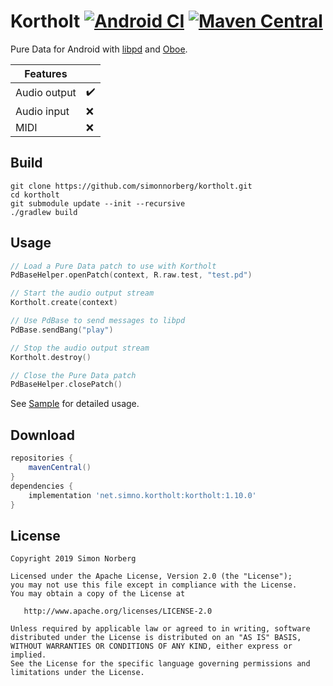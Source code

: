 # Kortholt [![Android CI](https://github.com/simonnorberg/kortholt/workflows/Android%20CI/badge.svg)](https://github.com/simonnorberg/kortholt/actions) [![Maven Central](https://img.shields.io/maven-central/v/net.simno.kortholt/kortholt)](https://search.maven.org/artifact/net.simno.kortholt/kortholt)

Pure Data for Android with [libpd](https://github.com/libpd/libpd) and [Oboe](https://github.com/google/oboe).

| Features     |                    |
|--------------|--------------------|
| Audio output | :heavy_check_mark: |
| Audio input  | :x:                |
| MIDI         | :x:                |

## Build

    git clone https://github.com/simonnorberg/kortholt.git
    cd kortholt
    git submodule update --init --recursive
    ./gradlew build

## Usage

```kotlin
// Load a Pure Data patch to use with Kortholt
PdBaseHelper.openPatch(context, R.raw.test, "test.pd")

// Start the audio output stream
Kortholt.create(context)

// Use PdBase to send messages to libpd
PdBase.sendBang("play")

// Stop the audio output stream
Kortholt.destroy()

// Close the Pure Data patch
PdBaseHelper.closePatch()
```

See [Sample](https://github.com/simonnorberg/kortholt/tree/main/sample) for detailed usage.

## Download

```groovy
repositories {
    mavenCentral()
}
dependencies {
    implementation 'net.simno.kortholt:kortholt:1.10.0'
}
```

## License

    Copyright 2019 Simon Norberg

    Licensed under the Apache License, Version 2.0 (the "License");
    you may not use this file except in compliance with the License.
    You may obtain a copy of the License at

       http://www.apache.org/licenses/LICENSE-2.0

    Unless required by applicable law or agreed to in writing, software
    distributed under the License is distributed on an "AS IS" BASIS,
    WITHOUT WARRANTIES OR CONDITIONS OF ANY KIND, either express or implied.
    See the License for the specific language governing permissions and
    limitations under the License.
